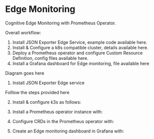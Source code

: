 # Edge Monitoring
Cognitive Edge Monitoring with Prometheus Operator.

Overall workflow:

1. Install JSON Exporter Edge Service, example code available here.
2. Install & Configure a k8s compatible cluster, details available here.
3. Deploy a Prometheus operator and configure Custom Resource Definition, config files available here.
4. Install a Grafana dashboard for Edge monitoring, file available here


Diagram goes here

1. Install JSON Exporter Edge service

Folllow the steps provided here

2. Install & configure k3s as follows:

3. Install a Prometheus operator instance with:

4. Configure CRDs in the Prometheus operator with:

5. Create an Edge monitoring dashboard in Grafana with:


